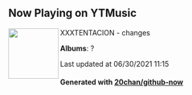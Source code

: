 ## Now Playing on YTMusic

[<img align="left" width="100" src="https://lh3.googleusercontent.com/7WuCPt_wzSaUJ8aNSmY4tzjMnx9Yyc-GFdD67nrgk4IUzdTz0B80JP9aoHP0_a-Xo0rx9PtxBKx7Xay9">](https://music.youtube.com/watch?v=2yoIPB8sowA)

XXXTENTACION - changes

**Albums**: ?

Last updated at 06/30/2021 11:15

#### Generated with [20chan/github-now](https://github.com/20chan/github-now)
